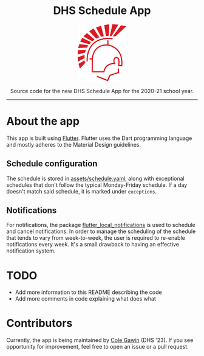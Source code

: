 <div align="center">

# DHS Schedule App

<img src="assets/DHS_Warrior_Logo.png" width="128px" />

Source code for the new DHS Schedule App for the 2020-21 school year.

</div>

---

# About the app

This app is built using [Flutter](https://flutter.dev). Flutter uses the Dart programming language and mostly adheres to
the Material Design guidelines.

## Schedule configuration

The schedule is stored in [assets/schedule.yaml](assets/schedule.yaml), along with exceptional schedules that don't
follow the typical Monday-Friday schedule. If a day doesn't match said schedule, it is marked under `exceptions`.

## Notifications

For notifications, the package [flutter_local_notifications](https://pub.dev/packages/flutter_local_notifications) is
used to schedule and cancel notifications. In order to manage the scheduling of the schedule that tends to vary from
week-to-week, the user is required to re-enable notifications every week. It's a small drawback to having an effective
notification system.

# TODO

- Add more information to this README describing the code
- Add more comments in code explaining what does what

# Contributors

Currently, the app is being maintained by [Cole Gawin](https://github.com/chroline) (DHS '23). If you see opportunity
for improvement, feel free to open an issue or a pull request.